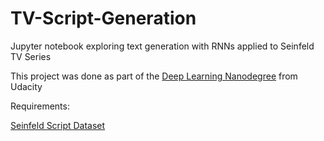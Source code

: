 # TV-Script-Generation
Jupyter notebook exploring text generation with RNNs applied to Seinfeld TV Series

This project was done as part of the  [Deep Learning Nanodegree](https://www.udacity.com/course/deep-learning-nanodegree--nd101) from Udacity

Requirements:

[Seinfeld Script Dataset](https://www.kaggle.com/thec03u5/seinfeld-chronicles#scripts.csv)
